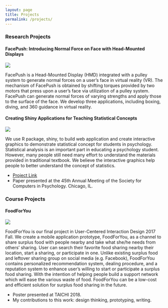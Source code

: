 ```yaml
---
layout: page
title: Projects
permalink: /projects/
---
```


<h3>Research Projects</h3>

<h4>FacePush: Introducing Normal Force on Face with Head-Mounted Displays</h4>

<img src="https://wenjietseng.github.io/images/facepush.jpeg">

FacePush is a Head-Mounted Display (HMD) integrated with a pulley system to generate normal forces on a user’s face in virtual reality (VR). The mechanism of FacePush is obtained by shifting torques provided by two motors that press upon a user’s face via utilization of a pulley system. FacePush can generate normal forces of varying strengths and apply those to the surface of the face. We develop three applications, including boxing, diving, and 360 guidance in virtual reality.


<h4>Creating Shiny Applications for Teaching Statistical Concepts</h4>

<img src="https://wenjietseng.github.io/images/sdt.png">

We use R package, shiny, to build web application and create interactive graphics to demonstrate statistical concept for students in psychology. Statistical analysis is an important part in educating a psychology student. However, many people still need many effort to understand the materials provided in traditional textbook. We believe the interactive graphics help people to better understand the concept of statistics. 

+ [Project Link](https://github.com/wenjietseng/shinyapps) <br>
+ Paper presented at the 45th Annual Meeting of the Society for Computers in Psychology. Chicago, IL.

<h3>Course Projects</h3>
<h4>FoodForYou</h4>

<img src="https://wenjietseng.github.io/images/food4U.png">

FoodForYou is our final project in User-Centered Interaction Design 2017 Fall.
We create a mobile application prototype, FoodForYou, as a channel to share surplus food with people nearby and take what she/he needs from others’ sharing. User can search their favorite food sharing nearby their location, start a sharing, or participate in one. Unlike existing surplus food and leftover sharing group on social media (e.g. Facebook), FoodForYou contains personalized recommendation system, dealing procedure, and a reputation system to enhance user’s willing to start or participate a surplus food sharing. With the intention of helping people build a support network which will ease the various waste of food. FoodForYou can be a low-cost and efficient solution for surplus food sharing in the future.

+ Poster presented at TAICHI 2018.
+ My contributions to this work: design thinking, prototyping, writing.